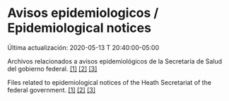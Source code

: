 # Avisos epidemiologicos / Epidemiological notices

Última actualización: 2020-05-13 T 20:40:00-05:00 

Archivos relacionados a avisos epidemiológicos de la Secretaría de Salud del gobierno federal. [[1]](https://www.gob.mx/salud/documentos/aviso-epidemiologico-casos-de-infeccion-respiratoria-asociados-a-nuevo-coronavirus-2019-ncov) [[2]](https://www.gob.mx/salud/documentos/aviso-epidemiologico-enfermedad-covid-19-por-sars_cov-2-actualizacion) [[3]](https://www.gob.mx/salud/documentos/aviso-preventivo-de-viajes-internacionales-por-pandemia-de-covid-19-causada-por-sars-cov-2)

Files related to epidemiological notices of the Heath Secretariat of the federal government.  [[1]](https://www.gob.mx/salud/documentos/aviso-epidemiologico-casos-de-infeccion-respiratoria-asociados-a-nuevo-coronavirus-2019-ncov) [[2]](https://www.gob.mx/salud/documentos/aviso-epidemiologico-enfermedad-covid-19-por-sars_cov-2-actualizacion) [[3]](https://www.gob.mx/salud/documentos/aviso-preventivo-de-viajes-internacionales-por-pandemia-de-covid-19-causada-por-sars-cov-2)
